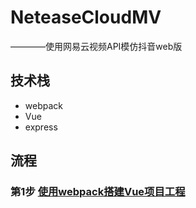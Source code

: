 # NeteaseCloudMV
————使用网易云视频API模仿抖音web版
## 技术栈
- webpack
- Vue
- express

## 流程
### 第1步 [使用webpack搭建Vue项目工程](https://github.com/IamHuadong/NeteaseCloudMV/issues/1)  
